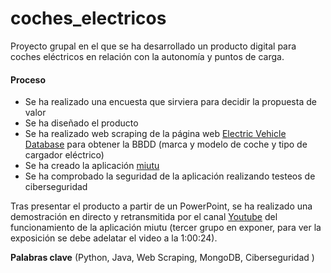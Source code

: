 # coches_electricos

Proyecto grupal en el que se ha desarrollado un producto digital para coches eléctricos en relación con la autonomía y puntos de carga.

#### Proceso

- Se ha realizado una encuesta que sirviera para decidir la propuesta de valor
- Se ha diseñado el producto
- Se ha realizado web scraping de la página web [Electric Vehicle Database](https://ev-database.org/#sort:path~type~order=.rank~number~desc|range-slider-range:prev~next=0~1200|range-slider-acceleration:prev~next=2~23|range-slider-topspeed:prev~next=110~450|range-slider-battery:prev~next=10~200|range-slider-eff:prev~next=100~300|range-slider-fastcharge:prev~next=0~1500|paging:currentPage=0|paging:number=all) para obtener la BBDD (marca y modelo de coche y tipo de cargador eléctrico)
- Se ha creado la aplicación [miutu](https://miutu-front.herokuapp.com/)
- Se ha comprobado la seguridad de la aplicación realizando testeos de ciberseguridad

Tras presentar el producto a partir de un PowerPoint, se ha realizado una demostración en directo y retransmitida por el canal [Youtube](https://www.youtube.com/watch?v=rdZCj-R7MPM) del funcionamiento de la aplicación miutu (tercer grupo en exponer, para ver la exposición se debe adelatar el video a la 1:00:24).

**Palabras clave** (Python, Java, Web Scraping, MongoDB, Ciberseguridad )
